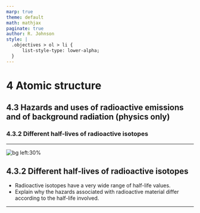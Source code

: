 ```yaml
---
marp: true
theme: default
math: mathjax
paginate: true
author: R. Johnson
style: |
  .objectives > ol > li {
      list-style-type: lower-alpha;
  }
---
```


# 4 Atomic structure

## 4.3 Hazards and uses of radioactive emissions and of background radiation (physics only)

### 4.3.2 Different half-lives of radioactive isotopes

---

<!-- _class: objectives -->

![bg left:30%](https://images.unsplash.com/photo-1492962827063-e5ea0d8c01f5?ixlib=rb-4.0.3&ixid=MnwxMjA3fDB8MHxwaG90by1wYWdlfHx8fGVufDB8fHx8&auto=format&fit=crop&w=2121&q=80)

## 4.3.2 Different half-lives of radioactive isotopes

- Radioactive isotopes have a very wide range of half-life values.
- Explain why the hazards associated with radioactive material differ according to the half-life involved.

---
